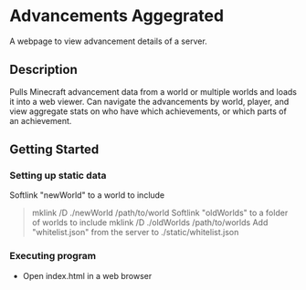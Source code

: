# Advancements Aggegrated

A webpage to view advancement details of a server.

## Description

Pulls Minecraft advancement data from a world or multiple worlds and loads it into a web viewer. Can navigate the advancements by world, player, and view aggregate stats on who have which achievements, or which parts of an achievement.

## Getting Started

### Setting up static data

Softlink "newWorld" to a world to include
>mklink /D ./newWorld /path/to/world
Softlink "oldWorlds" to a folder of worlds to include
>mklink /D ./oldWorlds /path/to/worlds
Add "whitelist.json" from the server to ./static/whitelist.json

### Executing program

* Open index.html in a web browser

